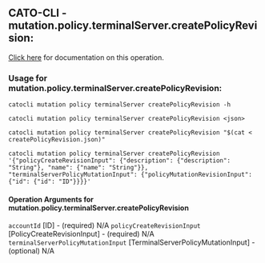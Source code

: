 
## CATO-CLI - mutation.policy.terminalServer.createPolicyRevision:
[Click here](https://api.catonetworks.com/documentation/#mutation-createPolicyRevision) for documentation on this operation.

### Usage for mutation.policy.terminalServer.createPolicyRevision:

`catocli mutation policy terminalServer createPolicyRevision -h`

`catocli mutation policy terminalServer createPolicyRevision <json>`

`catocli mutation policy terminalServer createPolicyRevision "$(cat < createPolicyRevision.json)"`

`catocli mutation policy terminalServer createPolicyRevision '{"policyCreateRevisionInput": {"description": {"description": "String"}, "name": {"name": "String"}}, "terminalServerPolicyMutationInput": {"policyMutationRevisionInput": {"id": {"id": "ID"}}}}'`

#### Operation Arguments for mutation.policy.terminalServer.createPolicyRevision ####
`accountId` [ID] - (required) N/A 
`policyCreateRevisionInput` [PolicyCreateRevisionInput] - (required) N/A 
`terminalServerPolicyMutationInput` [TerminalServerPolicyMutationInput] - (optional) N/A 
